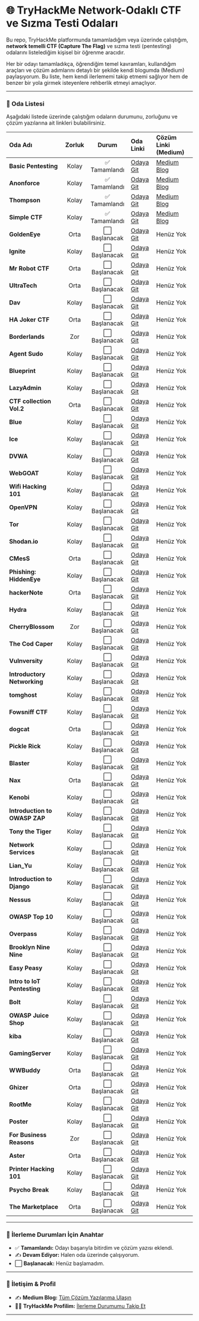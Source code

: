 # 🌐 TryHackMe Network-Odaklı CTF ve Sızma Testi Odaları

Bu repo, TryHackMe platformunda tamamladığım veya üzerinde çalıştığım, **network temelli CTF (Capture The Flag)** ve sızma testi (pentesting) odalarını listelediğim kişisel bir öğrenme aracıdır.

Her bir odayı tamamladıkça, öğrendiğim temel kavramları, kullandığım araçları ve çözüm adımlarını detaylı bir şekilde kendi blogumda (Medium) paylaşıyorum. Bu liste, hem kendi ilerlememi takip etmemi sağlıyor hem de benzer bir yola girmek isteyenlere rehberlik etmeyi amaçlıyor.

---

### 📝 Oda Listesi

Aşağıdaki listede üzerinde çalıştığım odaların durumunu, zorluğunu ve çözüm yazılarına ait linkleri bulabilirsiniz.

| Oda Adı | Zorluk | Durum | Oda Linki | Çözüm Linki (Medium) |
| :--- | :---: | :---: | :--- | :--- |
| **Basic Pentesting** | Kolay | ✅ Tamamlandı | [Odaya Git](https://tryhackme.com/room/basicpentestingjt) | [Medium Blog](https://medium.com/@brkyagl/tryhackme-writeup-basic-pentesting-bdda8c11942a) |
| **Anonforce** | Kolay | ✅ Tamamlandı | [Odaya Git](https://tryhackme.com/room/bsidesgtanonforce) | [Medium Blog](https://medium.com/@brkyagl/tryhackme-writeup-anonforce-b61083771301) |
| **Thompson** | Kolay | ✅ Tamamlandı | [Odaya Git](https://tryhackme.com/room/bsidesgtthompson) | [Medium Blog](https://medium.com/@brkyagl/tryhackme-writeup-thompson-f5d14df8c117) |
| **Simple CTF** | Kolay | ✅ Tamamlandı | [Odaya Git](https://tryhackme.com/room/easyctf) | [Medium Blog](https://medium.com/@brkyagl/tryhackme-writeup-simple-ctf-f03e66c4a108) |
| **GoldenEye** | Orta | ⬜ Başlanacak | [Odaya Git](https://tryhackme.com/room/goldeneye) | Henüz Yok |
| **Ignite** | Kolay | ⬜ Başlanacak | [Odaya Git](https://tryhackme.com/room/ignite) | Henüz Yok |
| **Mr Robot CTF** | Orta | ⬜ Başlanacak | [Odaya Git](https://tryhackme.com/room/mrrobot) | Henüz Yok |
| **UltraTech** | Orta | ⬜ Başlanacak | [Odaya Git](https://tryhackme.com/room/ultratech1) | Henüz Yok |
| **Dav** | Kolay | ⬜ Başlanacak | [Odaya Git](https://tryhackme.com/room/bsidesgtdav) | Henüz Yok |
| **HA Joker CTF** | Orta | ⬜ Başlanacak | [Odaya Git](https://tryhackme.com/room/jokerctf) | Henüz Yok |
| **Borderlands** | Zor | ⬜ Başlanacak | [Odaya Git](https://tryhackme.com/room/borderlands) | Henüz Yok |
| **Agent Sudo** | Kolay | ⬜ Başlanacak | [Odaya Git](https://tryhackme.com/room/agentsudoctf) | Henüz Yok |
| **Blueprint** | Kolay | ⬜ Başlanacak | [Odaya Git](https://tryhackme.com/room/blueprint) | Henüz Yok |
| **LazyAdmin** | Kolay | ⬜ Başlanacak | [Odaya Git](https://tryhackme.com/room/lazyadmin) | Henüz Yok |
| **CTF collection Vol.2** | Orta | ⬜ Başlanacak | [Odaya Git](https://tryhackme.com/room/ctfcollectionvol2) | Henüz Yok |
| **Blue** | Kolay | ⬜ Başlanacak | [Odaya Git](https://tryhackme.com/room/blue) | Henüz Yok |
| **Ice** | Kolay | ⬜ Başlanacak | [Odaya Git](https://tryhackme.com/room/ice) | Henüz Yok |
| **DVWA** | Kolay | ⬜ Başlanacak | [Odaya Git](https://tryhackme.com/room/dvwa) | Henüz Yok |
| **WebGOAT** | Kolay | ⬜ Başlanacak | [Odaya Git](https://tryhackme.com/room/webgoat) | Henüz Yok |
| **Wifi Hacking 101** | Kolay | ⬜ Başlanacak | [Odaya Git](https://tryhackme.com/room/wifihacking101) | Henüz Yok |
| **OpenVPN** | Kolay | ⬜ Başlanacak | [Odaya Git](https://tryhackme.com/room/openvpn) | Henüz Yok |
| **Tor** | Kolay | ⬜ Başlanacak | [Odaya Git](https://tryhackme.com/room/torforbeginners) | Henüz Yok |
| **Shodan.io** | Kolay | ⬜ Başlanacak | [Odaya Git](https://tryhackme.com/room/shodan) | Henüz Yok |
| **CMesS** | Orta | ⬜ Başlanacak | [Odaya Git](https://tryhackme.com/room/cmess) | Henüz Yok |
| **Phishing: HiddenEye** | Kolay | ⬜ Başlanacak | [Odaya Git](https://tryhackme.com/room/phishinghiddeneye) | Henüz Yok |
| **hackerNote** | Orta | ⬜ Başlanacak | [Odaya Git](https://tryhackme.com/room/hackernote) | Henüz Yok |
| **Hydra** | Kolay | ⬜ Başlanacak | [Odaya Git](https://tryhackme.com/room/hydra) | Henüz Yok |
| **CherryBlossom** | Zor | ⬜ Başlanacak | [Odaya Git](https://tryhackme.com/room/cherryblossom) | Henüz Yok |
| **The Cod Caper** | Kolay | ⬜ Başlanacak | [Odaya Git](https://tryhackme.com/room/thecodcaper) | Henüz Yok |
| **Vulnversity** | Kolay | ⬜ Başlanacak | [Odaya Git](https://tryhackme.com/room/vulnversity) | Henüz Yok |
| **Introductory Networking** | Kolay | ⬜ Başlanacak | [Odaya Git](https://tryhackme.com/room/introtonetworking) | Henüz Yok |
| **tomghost** | Kolay | ⬜ Başlanacak | [Odaya Git](https://tryhackme.com/room/tomghost) | Henüz Yok |
| **Fowsniff CTF** | Kolay | ⬜ Başlanacak | [Odaya Git](https://tryhackme.com/room/ctf) | Henüz Yok |
| **dogcat** | Orta | ⬜ Başlanacak | [Odaya Git](https://tryhackme.com/room/dogcat) | Henüz Yok |
| **Pickle Rick** | Kolay | ⬜ Başlanacak | [Odaya Git](https://tryhackme.com/room/picklerick) | Henüz Yok |
| **Blaster** | Kolay | ⬜ Başlanacak | [Odaya Git](https://tryhackme.com/room/blaster) | Henüz Yok |
| **Nax** | Orta | ⬜ Başlanacak | [Odaya Git](https://tryhackme.com/room/nax) | Henüz Yok |
| **Kenobi** | Kolay | ⬜ Başlanacak | [Odaya Git](https://tryhackme.com/room/kenobi) | Henüz Yok |
| **Introduction to OWASP ZAP** | Kolay | ⬜ Başlanacak | [Odaya Git](https://tryhackme.com/room/learnowaspzap) | Henüz Yok |
| **Tony the Tiger** | Kolay | ⬜ Başlanacak | [Odaya Git](https://tryhackme.com/room/tonythetiger) | Henüz Yok |
| **Network Services** | Kolay | ⬜ Başlanacak | [Odaya Git](https://tryhackme.com/room/networkservices) | Henüz Yok |
| **Lian_Yu** | Kolay | ⬜ Başlanacak | [Odaya Git](https://tryhackme.com/room/lianyu) | Henüz Yok |
| **Introduction to Django** | Kolay | ⬜ Başlanacak | [Odaya Git](https://tryhackme.com/room/django) | Henüz Yok |
| **Nessus** | Kolay | ⬜ Başlanacak | [Odaya Git](https://tryhackme.com/room/rpnessusredux) | Henüz Yok |
| **OWASP Top 10** | Kolay | ⬜ Başlanacak | [Odaya Git](https://tryhackme.com/room/owasptop10) | Henüz Yok |
| **Overpass** | Kolay | ⬜ Başlanacak | [Odaya Git](https://tryhackme.com/room/overpass) | Henüz Yok |
| **Brooklyn Nine Nine** | Kolay | ⬜ Başlanacak | [Odaya Git](https://tryhackme.com/room/brooklynninenine) | Henüz Yok |
| **Easy Peasy** | Kolay | ⬜ Başlanacak | [Odaya Git](https://tryhackme.com/room/easypeasyctf) | Henüz Yok |
| **Intro to IoT Pentesting** | Kolay | ⬜ Başlanacak | [Odaya Git](https://tryhackme.com/room/iotintro) | Henüz Yok |
| **Bolt** | Kolay | ⬜ Başlanacak | [Odaya Git](https://tryhackme.com/room/bolt) | Henüz Yok |
| **OWASP Juice Shop** | Kolay | ⬜ Başlanacak | [Odaya Git](https://tryhackme.com/room/owaspjuiceshop) | Henüz Yok |
| **kiba** | Kolay | ⬜ Başlanacak | [Odaya Git](https://tryhackme.com/room/kiba) | Henüz Yok |
| **GamingServer** | Kolay | ⬜ Başlanacak | [Odaya Git](https://tryhackme.com/room/gamingserver) | Henüz Yok |
| **WWBuddy** | Orta | ⬜ Başlanacak | [Odaya Git](https://tryhackme.com/room/wwbuddy) | Henüz Yok |
| **Ghizer** | Orta | ⬜ Başlanacak | [Odaya Git](https://tryhackme.com/room/ghizerctf) | Henüz Yok |
| **RootMe** | Kolay | ⬜ Başlanacak | [Odaya Git](https://tryhackme.com/room/rrootme) | Henüz Yok |
| **Poster** | Kolay | ⬜ Başlanacak | [Odaya Git](https://tryhackme.com/room/poster) | Henüz Yok |
| **For Business Reasons** | Zor | ⬜ Başlanacak | [Odaya Git](https://tryhackme.com/room/forbusinessreasons) | Henüz Yok |
| **Aster** | Orta | ⬜ Başlanacak | [Odaya Git](https://tryhackme.com/room/aster) | Henüz Yok |
| **Printer Hacking 101** | Kolay | ⬜ Başlanacak | [Odaya Git](https://tryhackme.com/room/printerhacking101) | Henüz Yok |
| **Psycho Break** | Kolay | ⬜ Başlanacak | [Odaya Git](https://tryhackme.com/room/psychobreak) | Henüz Yok |
| **The Marketplace** | Orta | ⬜ Başlanacak | [Odaya Git](https://tryhackme.com/room/marketplace) | Henüz Yok |

---

### 🚀 İlerleme Durumları İçin Anahtar

* ✅ **Tamamlandı:** Odayı başarıyla bitirdim ve çözüm yazısı eklendi.
* ✍️ **Devam Ediyor:** Halen oda üzerinde çalışıyorum.
* ⬜ **Başlanacak:** Henüz başlamadım.

---

### 🔗 İletişim & Profil

* ✍️ **Medium Blog:** [Tüm Çözüm Yazılarıma Ulaşın](https://medium.com/@brkyagl)
* 👨‍💻 **TryHackMe Profilim:** [İlerleme Durumumu Takip Et](https://tryhackme.com/p/brkyagl)

---

